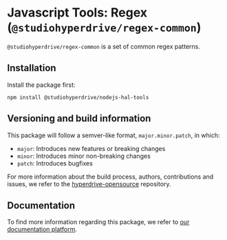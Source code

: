 # Javascript Tools: Regex (`@studiohyperdrive/regex-common`)

`@studiohyperdrive/regex-common` is a set of common regex patterns.

## Installation

Install the package first:

```shell
npm install @studiohyperdrive/nodejs-hal-tools
```

## Versioning and build information

This package will follow a semver-like format, `major.minor.patch`, in which:

-   `major`: Introduces new features or breaking changes
-   `minor`: Introduces minor non-breaking changes
-   `patch`: Introduces bugfixes 

For more information about the build process, authors, contributions and issues, we refer to the [hyperdrive-opensource](https://github.com/studiohyperdrive/hyperdrive-opensource) repository.

## Documentation

To find more information regarding this package, we refer to [our documentation platform](https://open-source.studiohyperdrive.be/docs/javascript/pagination/introduction).
